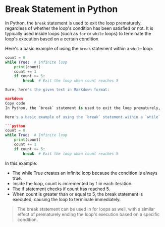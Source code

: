 # Break Statement in Python
In Python, the `break` statement is used to exit the loop prematurely, regardless of whether the loop's condition has been satisfied or not. It is typically used inside loops (such as `for` or `while` loops) to terminate the loop's execution based on a certain condition.

Here's a basic example of using the `break` statement within a `while` loop:

```python
count = 0
while True:  # Infinite loop
    print(count)
    count += 1
    if count >= 5:
        break  # Exit the loop when count reaches 5

Sure, here's the given text in Markdown format:

markdown
Copy code
In Python, the `break` statement is used to exit the loop prematurely, regardless of whether the loop's condition has been satisfied or not. It is typically used inside loops (such as `for` or `while` loops) to terminate the loop's execution based on a certain condition.

Here's a basic example of using the `break` statement within a `while` loop:

```python
count = 0
while True:  # Infinite loop
    print(count)
    count += 1
    if count >= 5:
        break  # Exit the loop when count reaches 5
```
In this example:

- The while True creates an infinite loop because the condition is always true.
- Inside the loop, count is incremented by 1 in each iteration.
- The if statement checks if count has reached 5.
- When count is greater than or equal to 5, the break statement is executed, causing the loop to terminate immediately.

> The break statement can be used in for loops as well, with a similar effect of prematurely ending the loop's execution based on a specific condition.

